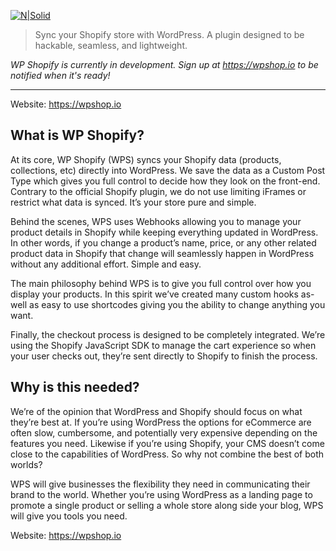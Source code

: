 [![N|Solid](https://simpleblend.net/wpshop-temp-logo.png)](https://wpshop.io)

> Sync your Shopify store with WordPress. A plugin designed to be hackable, seamless, and lightweight.

*WP Shopify is currently in development. Sign up at https://wpshop.io to be notified when it's ready!*
___

Website: https://wpshop.io

## What is WP Shopify?
At its core, WP Shopify (WPS) syncs your Shopify data (products, collections, etc) directly into WordPress. We save the data as a Custom Post Type which gives you full control to decide how they look on the front-end. Contrary to the official Shopify plugin, we do not use limiting iFrames or restrict what data is synced. It’s your store pure and simple.

Behind the scenes, WPS uses Webhooks allowing you to manage your product details in Shopify while keeping everything updated in WordPress. In other words, if you change a product’s name, price, or any other related product data in Shopify that change will seamlessly happen in WordPress without any additional effort. Simple and easy.

The main philosophy behind WPS is to give you full control over how you display your products. In this spirit we’ve created many custom hooks as-well as easy to use shortcodes giving you the ability to change anything you want.

Finally, the checkout process is designed to be completely integrated. We’re using the Shopify JavaScript SDK to manage the cart experience so when your user checks out, they’re sent directly to Shopify to finish the process.

## Why is this needed?
We’re of the opinion that WordPress and Shopify should focus on what they’re best at. If you’re using WordPress the options for eCommerce are often slow, cumbersome, and potentially very expensive depending on the features you need. Likewise if you’re using Shopify, your CMS doesn’t come close to the capabilities of WordPress. So why not combine the best of both worlds?

WPS will give businesses the flexibility they need in communicating their brand to the world. Whether you’re using WordPress as a landing page to promote a single product or selling a whole store along side your blog, WPS will give you tools you need.

Website: https://wpshop.io

